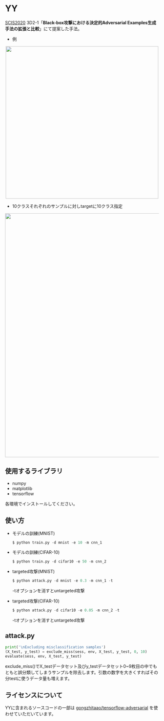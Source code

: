 # YY

[SCIS2020](https://www.iwsec.org/scis/2020/) 3D2-1「**Black-box攻撃における決定的Adversarial Examples生成手法の拡張と比較**」にて提案した手法。

- 例
<div align="center">
  <img src="https://user-images.githubusercontent.com/60645850/73763102-512fe480-47b4-11ea-94a5-e01ef4ff6847.png" width="500px">
</div>

- 10クラスそれぞれのサンプルに対しtargetに10クラス指定
<div align="center">
  <img src="https://user-images.githubusercontent.com/60645850/73920006-f1e2e900-4907-11ea-83e7-06aaa2ec1ee0.png" width="800px">
</div>



## 使用するライブラリ

- numpy
- matplotlib
- tensorflow

各環境でインストールしてください。



## 使い方

- モデルの訓練(MNIST)
  ```python
  $ python train.py -d mnist -e 10 -m cnn_1
  ```

- モデルの訓練(CIFAR-10)
  ```python
  $ python train.py -d cifar10 -e 50 -m cnn_2
  ```
  
- targeted攻撃(MNIST)
  ```python
  $ python attack.py -d mnist -e 0.3 -m cnn_1 -t
  ```
  -tオプションを消すとuntargeted攻撃

- targeted攻撃(CIFAR-10)
  ```python
  $ python attack.py -d cifar10 -e 0.05 -m cnn_2 -t
  ```
  -tオプションを消すとuntargeted攻撃



## attack.py

```python
print('\nExcluding misclassification samples')
(X_test, y_test) = exclude_miss(sess, env, X_test, y_test, 0, 10)
evaluate(sess, env, X_test, y_test)
```
exclude_miss()でX_testデータセット及びy_testデータセット0~9枚目の中でもともと誤分類してしまうサンプルを除去します。引数の数字を大きくすればその分testに使うデータ量も増えます。



## ライセンスについて

YYに含まれるソースコードの一部は [gongzhitaao/tensorflow-adversarial](https://github.com/gongzhitaao/tensorflow-adversarial) を使わせていただいています。
